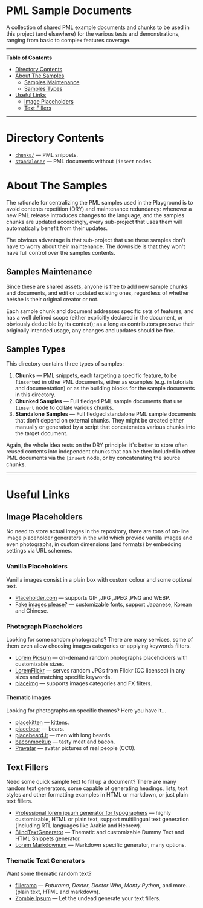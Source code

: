 # PML Sample Documents

A collection of shared PML example documents and chunks to be used in this project (and elsewhere) for the various tests and demonstrations, ranging from basic to complex features coverage.

-----

**Table of Contents**

<!-- MarkdownTOC autolink="true" bracket="round" autoanchor="false" lowercase="only_ascii" uri_encoding="true" levels="1,2,3" -->

- [Directory Contents](#directory-contents)
- [About The Samples](#about-the-samples)
    - [Samples Maintenance](#samples-maintenance)
    - [Samples Types](#samples-types)
- [Useful Links](#useful-links)
    - [Image Placeholders](#image-placeholders)
    - [Text Fillers](#text-fillers)

<!-- /MarkdownTOC -->

-----

# Directory Contents

- [`chunks/`][chunks/] — PML snippets.
- [`standalone/`][standalone/] — PML documents without `[insert` nodes.


# About The Samples

The rationale for centralizing the PML samples used in the Playground is to avoid contents repetition (DRY) and maintenance redundancy: whenever a new PML release introduces changes to the language, and the samples chunks are updated accordingly, every sub-project that uses them will automatically benefit from their updates.

The obvious advantage is that sub-project that use these samples don't have to worry about their maintenance.
The downside is that they won't have full control over the samples contents.

## Samples Maintenance

Since these are shared assets, anyone is free to add new sample chunks and documents, and edit or updated existing ones, regardless of whether he/she is their original creator or not.

Each sample chunk and document addresses specific sets of features, and has a well defined scope (either explicitly declared in the document, or obviously deducible by its context); as a long as contributors preserve their originally intended usage, any changes and updates should be fine.

## Samples Types

This directory contains three types of samples:

1. **Chunks** — PML snippets, each targeting a specific feature, to be `[insert`ed in other PML documents, either as examples (e.g. in tutorials and documentation) or as the building blocks for the sample documents in this directory.
2. **Chunked Samples** — Full fledged PML sample documents that use `[insert` node to collate various chunks.
3. **Standalone Samples** — Full fledged standalone PML sample documents that don't depend on external chunks.
They might be created either manually or generated by a script that concatenates various chunks into the target document.

Again, the whole idea rests on the DRY principle: it's better to store often reused contents into independent chunks that can be then included in other PML documents via the `[insert` node, or by concatenating the source chunks.


-------------------------------------------------------------------------------

# Useful Links

## Image Placeholders

No need to store actual images in the repository, there are tons of on-line image placeholder generators in the wild which provide vanilla images and even photographs, in custom dimensions (and formats) by embedding settings via URL schemes.

<!-- MarkdownTOC:excluded -->
### Vanilla Placeholders

Vanilla images consist in a plain box with custom colour and some optional text.

- [Placeholder.com] — supports GIF ,JPG ,JPEG ,PNG and WEBP.
- [Fake images please?] — customizable fonts, support Japanese, Korean and Chinese.

<!-- MarkdownTOC:excluded -->
### Photograph Placeholders

Looking for some random photographs? There are many services, some of them even allow choosing images categories or applying keywords filters.

- [Lorem Picsum] — on-demand random photographs placeholders with customizable sizes.
- [LoremFlickr] — serves random JPGs from Flickr (CC licensed) in any sizes and matching specific keywords.
- [placeimg] — supports images categories and FX filters.

<!-- MarkdownTOC:excluded -->
#### Thematic Images

Looking for photographs on specific themes? Here you have it...

- [placekitten] — kittens.
- [placebear] — bears.
- [placebeard.it] — men with long beards.
- [baconmockup] — tasty meat and bacon.
- [Pravatar] — avatar pictures of real people (CC0).

## Text Fillers

Need some quick sample text to fill up a document? There are many random text generators, some capable of generating headings, lists, text styles and other formatting examples in HTML or markdown, or just plain text fillers.

- [Professional lorem ipsum generator for typographers] — highly customizable, HTML or plain text, support multilingual text generation (including RTL languages like Arabic and Hebrew).
- [BlindTextGenerator] — Thematic and customizable Dummy Text and HTML Snippets generator.
- [Lorem Markdownum] — Markdown specific generator, many options.

<!-- MarkdownTOC:excluded -->
### Thematic Text Generators

Want some thematic random text?

- [fillerama] — _Futurama_, _Dexter_, _Doctor Who_, _Monty Python_, and more... (plain text, HTML and markdown).
- [Zombie Ipsum] — Let the undead generate your text fillers.



<!-----------------------------------------------------------------------------
                               REFERENCE LINKS
------------------------------------------------------------------------------>

<!-- img placeholders -->

[Lorem Picsum]: https://picsum.photos
[Placeholder.com]: https://placeholder.com
[LoremFlickr]: https://loremflickr.com
[placeimg]: https://placeimg.com
[Fake images please?]: https://fakeimg.pl

[placekitten]: https://placekitten.com
[placebear]: https://placebear.com
[baconmockup]: https://baconmockup.com
[placebeard.it]: https://placebeard.it
[Pravatar]: https://www.pravatar.cc

<!-- text fillers -->

[Professional lorem ipsum generator for typographers]: https://generator.lorem-ipsum.info
[BlindTextGenerator]: https://www.blindtextgenerator.com
[fillerama]: http://fillerama.io
[Zombie Ipsum]: http://www.zombieipsum.com
[Lorem Markdownum]: https://jaspervdj.be/lorem-markdownum/

<!-- project files and folders -->

[chunks/]: ./chunks/ "Navigate to folder"
[standalone/]: ./standalone/ "Navigate to folder"

<!-- EOF -->
